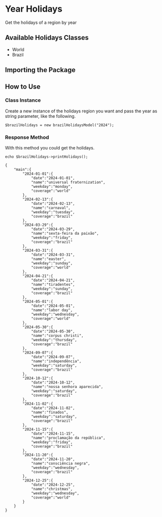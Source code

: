 # Year Holidays
Get the holidays of a region by year

## Available Holidays Classes

- World
- Brazil

## Importing the Package

## How to Use

### Class Instance
Create a new instance of the holidays region you want and pass the
year as string parameter, like the following.

`$brazilHolidays = new brazilHolidaysModel("2024");`

### Response Method

With this method you could get the holidays.

`echo $brazilHolidays->printHolidays();`

```
{
    "main":{
        "2024-01-01":{
            "date":"2024-01-01",
            "name":"universal fraternization",
            "weekday":"monday",
            "coverage":"world"
        },
        "2024-02-13":{
            "date":"2024-02-13",
            "name":"carnaval",
            "weekday":"tuesday",
            "coverage":"brazil"
        },
        "2024-03-29":{
            "date":"2024-03-29",
            "name":"sexta-feira da paixão",
            "weekday":"friday",
            "coverage":"brazil"
        },
        "2024-03-31":{
            "date":"2024-03-31",
            "name":"easter",
            "weekday":"sunday",
            "coverage":"world"
        },
        "2024-04-21":{
            "date":"2024-04-21",
            "name":"tiradentes",
            "weekday":"sunday",
            "coverage":"brazil"
        },
        "2024-05-01":{
            "date":"2024-05-01",
            "name":"labor day",
            "weekday":"wednesday",
            "coverage":"world"
        },
        "2024-05-30":{
            "date":"2024-05-30",
            "name":"corpus christi",
            "weekday":"thursday",
            "coverage":"brazil"
        },
        "2024-09-07":{
            "date":"2024-09-07",
            "name":"independência",
            "weekday":"saturday",
            "coverage":"brazil"
        },
        "2024-10-12":{
            "date":"2024-10-12",
            "name":"nossa senhora aparecida",
            "weekday":"saturday",
            "coverage":"brazil"
        },
        "2024-11-02":{
            "date":"2024-11-02",
            "name":"finados",
            "weekday":"saturday",
            "coverage":"brazil"
        },
        "2024-11-15":{
            "date":"2024-11-15",
            "name":"proclamação da república",
            "weekday":"friday",
            "coverage":"brazil"
        },
        "2024-11-20":{
            "date":"2024-11-20",
            "name":"consciência negra",
            "weekday":"wednesday",
            "coverage":"brazil"
        },
        "2024-12-25":{
            "date":"2024-12-25",
            "name":"christmas",
            "weekday":"wednesday",
            "coverage":"world"
        }
    }
}
```


